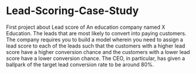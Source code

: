 # Lead-Scoring-Case-Study

First project about Lead score of An education company named X Education.
The leads that are most likely to convert into paying customers. The company requires you to build a model wherein you need to assign a lead score to each of the leads such that the customers with a higher lead score have a higher conversion chance and the customers with a lower lead score have a lower conversion chance.
The CEO, in particular, has given a ballpark of the target lead conversion rate to be around 80%.
